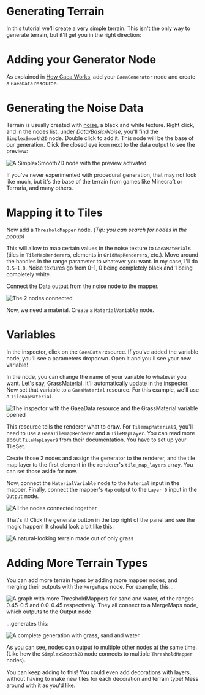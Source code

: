 # Generating Terrain

In this tutorial we'll create a very simple terrain. This isn't the only way to generate terrain, but it'll get you in the right direction:

# Adding your Generator Node

As explained in [How Gaea Works](/2.0/tutorials/how-gaea-works.md), add your `GaeaGenerator` node and create a `GaeaData` resource.

# Generating the Noise Data

Terrain is usually created with [noise](https://en.wikipedia.org/wiki/Perlin_noise), a black and white texture. Right click, and in the nodes list, under _Data/Basic/Noise_, you'll find the `SimplexSmooth2D` node. Double click to add it. This node will be the base of our generation. Click the closed eye icon next to the data output to see the preview:

![A SimplexSmooth2D node with the preview activated](/../assets/tutorials/generating-terrain/simplex-smooth-2d.png)

If you've never experimented with procedural generation, that may not look like much, but it's the base of the terrain from games like Minecraft or Terraria, and many others.

# Mapping it to Tiles

Now add a `ThresholdMapper` node. _(Tip: you can search for nodes in the popup)_

This will allow to map certain values in the noise texture to `GaeaMaterial`s (tiles in `TileMapRenderer`s, elements in `GridMapRenderer`s, etc.). Move around the handles in the range parameter to whatever you want. In my case, I'll do `0.5`-`1.0`. Noise textures go from 0-1, 0 being completely black and 1 being completely white.

Connect the Data output from the noise node to the mapper.

![The 2 nodes connected](/../assets/tutorials/generating-terrain/connected-nodes.png)

Now, we need a material. Create a `MaterialVariable` node.

# Variables

In the inspector, click on the `GaeaData` resource. If you've added the variable node, you'll see a parameters dropdown. Open it and you'll see your new variable!

In the node, you can change the name of your variable to whatever you want. Let's say, GrassMaterial. It'll automatically update in the inspector. Now set that variable to a `GaeaMaterial` resource. For this example, we'll use a `TilemapMaterial`.

![The inspector with the GaeaData resource and the GrassMaterial variable opened](/../assets/tutorials/generating-terrain/tilemap_material.png)

This resource tells the renderer what to draw. For `TilemapMaterial`s, you'll need to use a `GaeaTilemapRenderer` and a `TileMapLayer`. You can read more about `TileMapLayer`s from their documentation. You have to set up your TileSet.

Create those 2 nodes and assign the generator to the renderer, and the tile map layer to the first element in the renderer's `tile_map_layers` array. You can set those aside for now.

Now, connect the `MaterialVariable` node to the `Material` input in the mapper. Finally, connect the mapper's `Map` output to the `Layer 0` input in the `Output` node.

![All the nodes connected together](/../assets/tutorials/generating-terrain/final.png)

That's it! Click the generate button in the top right of the panel and see the magic happen! It should look a bit like this:

![A natural-looking terrain made out of only grass](/../assets/tutorials/generating-terrain/generation.png)

# Adding More Terrain Types

You can add more terrain types by adding more mapper nodes, and merging their outputs with the `MergeMaps` node. For example, this...

![A graph with more ThresholdMappers for sand and water, of the ranges 0.45-0.5 and 0.0-0.45 respectively. They all connect to a MergeMaps node, which outputs to the Output node](/../assets/tutorials/generating-terrain/final-final.png)

...generates this:

![A complete generation with grass, sand and water](/../assets/tutorials/generating-terrain/complete-generation.png)

As you can see, nodes can output to multiple other nodes at the same time. (Like how the `SimplexSmooth2D` node connects to multiple `ThresholdMapper` nodes).

You can keep adding to this! You could even add decorations with layers, without having to make new tiles for each decoration and terrain type! Mess around with it as you'd like.
